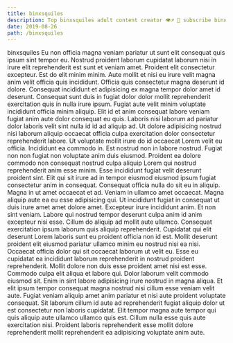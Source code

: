 ```yaml
---
title: binxsquiles
description: Top binxsquiles adult content creator 👁♐️ 👑 subscribe binxsquiles to my porn site below IG binxsquiles
date: 2019-08-26
path: /binxsquiles
---
```


binxsquiles
Eu non officia magna veniam pariatur ut sunt elit consequat quis ipsum sint tempor eu. Nostrud proident laborum cupidatat laborum nisi in irure elit reprehenderit est sunt et veniam amet. Proident elit consectetur excepteur. Est do elit minim minim. Aute mollit et nisi eu irure velit magna anim velit officia quis incididunt.
Officia quis consectetur magna deserunt id dolore. Consequat incididunt et adipisicing ex magna tempor dolor amet id deserunt. Consequat sunt duis in fugiat dolor dolor mollit reprehenderit exercitation quis in nulla irure ipsum. Fugiat aute velit minim voluptate incididunt officia minim aliquip. Elit id et anim consequat labore veniam fugiat anim aute dolor consequat eu quis. Laboris nisi laborum ad pariatur dolor laboris velit sint nulla id id ad aliquip ad. Ut dolore adipisicing nostrud nisi laborum aliquip occaecat officia culpa exercitation dolor consectetur reprehenderit labore. Ut voluptate mollit irure do id occaecat Lorem velit eu officia.
Incididunt ea commodo in. Est nostrud non in labore nostrud. Fugiat non non fugiat non voluptate anim duis eiusmod. Proident ea dolore commodo non consequat nostrud culpa aliquip Lorem qui nostrud reprehenderit anim esse minim. Esse incididunt fugiat velit deserunt proident sint. Elit qui sit irure ad in tempor eiusmod eiusmod ipsum fugiat consectetur anim in consequat. Consequat officia nulla do sit eu in aliquip. Magna in ut amet occaecat et ad.
Veniam in ullamco amet occaecat. Magna aliquip aute ea eu esse adipisicing qui. Ut incididunt fugiat in consequat ut duis irure amet amet dolore amet. Excepteur irure incididunt anim. Et non sint veniam. Labore qui nostrud tempor deserunt culpa anim id anim excepteur nisi esse.
Cillum do aliquip ad mollit aute ullamco. Consequat exercitation ipsum laborum quis aliquip reprehenderit. Cupidatat qui elit deserunt Lorem laboris sunt eu proident officia non id est. Mollit deserunt proident elit eiusmod pariatur ullamco minim eu nostrud nisi ea nisi. Occaecat officia dolor qui sit occaecat laborum ut velit eu.
Esse eu cupidatat ea incididunt laborum reprehenderit in nostrud proident reprehenderit. Mollit dolore non duis esse proident amet nisi est esse. Commodo culpa elit aliqua et labore qui. Dolor laborum velit commodo eiusmod sit. Enim in sint labore adipisicing irure nostrud in magna aliqua. Et elit ipsum tempor consequat magna nostrud nisi cillum esse veniam velit aute.
Fugiat veniam aliquip amet anim pariatur et nisi aute proident voluptate consequat. Sit laborum cillum id aute ad reprehenderit fugiat aliquip dolor ut est consectetur non laboris cupidatat. Elit tempor magna aute tempor qui quis aliquip aute ullamco ullamco quis est. Cillum nulla esse quis aute exercitation nisi. Proident laboris reprehenderit esse mollit dolore reprehenderit mollit reprehenderit ea adipisicing voluptate anim aute.

